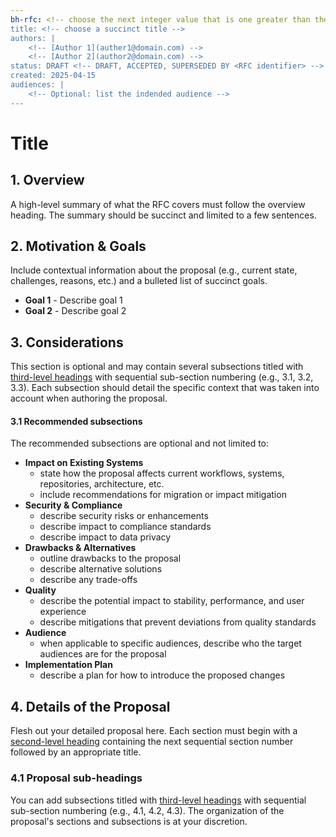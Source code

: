 ```yaml
---
bh-rfc: <!-- choose the next integer value that is one greater than the greatest RFC number in `main` in the repo's rfc/ folder. This number may need to change if other RFCs merge into main before it. -->
title: <!-- choose a succinct title -->
authors: |
    <!-- [Author 1](auther1@domain.com) -->
    <!-- [Author 2](author2@domain.com) -->
status: DRAFT <!-- DRAFT, ACCEPTED, SUPERSEDED BY <RFC identifier> -->
created: 2025-04-15
audiences: |
    <!-- Optional: list the indended audience -->
---
```


<!--
    Use this RFC template when:
    - Proposing a significant architectural change
    - Introducing or modifying core processes or policies
    - Standardizing behaviors that require cross-team alignment
    For small changes, consider if a GitHub issue or PR is sufficient.
-->

# Title <!-- make this the same as the title in the YAML section at the top -->

<!-- an optional image or high level diagram may be placed here -->

## 1. Overview

A high-level summary of what the RFC covers must follow the overview heading. The summary should be succinct and limited to a few sentences.

## 2. Motivation & Goals

Include contextual information about the proposal (e.g., current state, challenges, reasons, etc.) and a bulleted list of succinct goals.

-   **Goal 1** - Describe goal 1
-   **Goal 2** - Describe goal 2

## 3. Considerations

This section is optional and may contain several subsections titled with [third-level headings](https://docs.github.com/en/get-started/writing-on-github/getting-started-with-writing-and-formatting-on-github/basic-writing-and-formatting-syntax#headings) with sequential sub-section numbering (e.g., 3.1, 3.2, 3.3). Each subsection should detail the specific context that was taken into account when authoring the proposal.

#### 3.1 Recommended subsections

The recommended subsections are optional and not limited to:

-   **Impact on Existing Systems**
    -   state how the proposal affects current workflows, systems, repositories, architecture, etc.
    -   include recommendations for migration or impact mitigation
-   **Security & Compliance**
    -   describe security risks or enhancements
    -   describe impact to compliance standards
    -   describe impact to data privacy
-   **Drawbacks & Alternatives**
    -   outline drawbacks to the proposal
    -   describe alternative solutions
    -   describe any trade-offs
-   **Quality**
    -   describe the potential impact to stability, performance, and user experience
    -   describe mitigations that prevent deviations from quality standards
-   **Audience**
    -   when applicable to specific audiences, describe who the target audiences are for the proposal
-   **Implementation Plan**
    -   describe a plan for how to introduce the proposed changes

## 4. Details of the Proposal

Flesh out your detailed proposal here. Each section must begin with a [second-level heading](https://docs.github.com/en/get-started/writing-on-github/getting-started-with-writing-and-formatting-on-github/basic-writing-and-formatting-syntax#headings) containing the next sequential section number followed by an appropriate title.

### 4.1 Proposal sub-headings

You can add subsections titled with [third-level headings](https://docs.github.com/en/get-started/writing-on-github/getting-started-with-writing-and-formatting-on-github/basic-writing-and-formatting-syntax#headings) with sequential sub-section numbering (e.g., 4.1, 4.2, 4.3). The organization of the proposal's sections and subsections is at your discretion.
